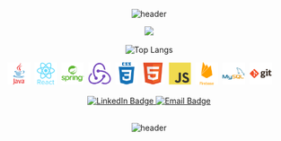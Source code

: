 
<div id="header" align="center" >
  
![header](https://capsule-render.vercel.app/api?type=wave&color=000000&height=250&animation=twinkling&section=header&text=Ishak%20Kazic&fontColor=ffa703&fontSize=50&fontAlignY=30)

<div>


<img src="https://media.giphy.com/media/Qo2dupDib32rkTY4hX/giphy.gif" width="300" />

![Top Langs](https://github-readme-stats.vercel.app/api/top-langs/?username=ishak-dev&layout=compact&theme=vision-friendly-dark&langs_count=8) 

<div style="display: flex; flex-direction: row;">
  <div >
  <img src="https://github.com/devicons/devicon/blob/master/icons/java/java-original-wordmark.svg" title="Java" alt="Java" width="40" height="40"/>&nbsp;
  <img src="https://github.com/devicons/devicon/blob/master/icons/react/react-original-wordmark.svg" title="React" alt="React" width="40" height="40"/>&nbsp;
  <img src="https://github.com/devicons/devicon/blob/master/icons/spring/spring-original-wordmark.svg" title="Spring" alt="Spring" width="40" height="40"/>&nbsp;
  <img src="https://github.com/devicons/devicon/blob/master/icons/redux/redux-original.svg" title="Redux" alt="Redux " width="40" height="40"/>&nbsp;
  <img src="https://github.com/devicons/devicon/blob/master/icons/css3/css3-plain-wordmark.svg"  title="CSS3" alt="CSS" width="40" height="40"/>&nbsp;
  <img src="https://github.com/devicons/devicon/blob/master/icons/html5/html5-original.svg" title="HTML5" alt="HTML" width="40" height="40"/>&nbsp;
  <img src="https://github.com/devicons/devicon/blob/master/icons/javascript/javascript-original.svg" title="JavaScript" alt="JavaScript" width="40" height="40"/>&nbsp;
  <img src="https://github.com/devicons/devicon/blob/master/icons/firebase/firebase-plain-wordmark.svg" title="Firebase" alt="Firebase" width="40" height="40"/>&nbsp;
  <img src="https://github.com/devicons/devicon/blob/master/icons/mysql/mysql-original-wordmark.svg" title="MySQL"  alt="MySQL" width="40" height="40"/>&nbsp;
  <img src="https://github.com/devicons/devicon/blob/master/icons/git/git-original-wordmark.svg" title="Git" **alt="Git" width="40" height="40"/>
</div>
</div>
</div>
&nbsp;
<div id="badges">
  <a href="https://ba.linkedin.com/in/ishak-kazi%C4%87-a760451a8">
    <img src="https://img.shields.io/badge/LinkedIn-blue?style=for-the-badge&logo=linkedin&logoColor=white" alt="LinkedIn Badge"/>
  </a>
  <a href="mailto:ishak.kazic@gmail.com">
    <img src="https://img.shields.io/badge/Gmail-orange?style=for-the-badge&logo=gmail&logoColor=white" alt="Email Badge"/>
  </a>
</div>
&nbsp;

![header](https://capsule-render.vercel.app/api?type=wave&color=000000&height=250&animation=twinkling&section=footer&text=-nl-💻%20HULK/apps>%20Mobile%20Developer&fontColor=ffa703&fontSize=15)

</div>
